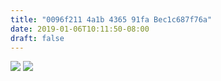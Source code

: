 ```yaml
---
title: "0096f211 4a1b 4365 91fa Bec1c687f76a"
date: 2019-01-06T10:11:50-08:00
draft: false
---
```


![](https://d17enza3bfujl8.cloudfront.net/L1000121.jpg)
![](https://d17enza3bfujl8.cloudfront.net/L1000122.jpg)

